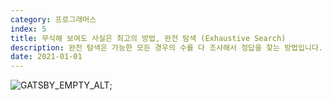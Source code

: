 ```yaml
---
category: 프로그래머스
index: 5
title: 무식해 보여도 사실은 최고의 방법, 완전 탐색 (Exhaustive Search)
description: 완전 탐색은 가능한 모든 경우의 수를 다 조사해서 정답을 찾는 방법입니다. 가능한 모든 상황을 조사해 문제를 풀어 보세요.
date: 2021-01-01
---
```


![GATSBY_EMPTY_ALT](https://cdn.pixabay.com/photo/2016/09/09/23/27/the-ostrich-1658267_1280.jpg);
